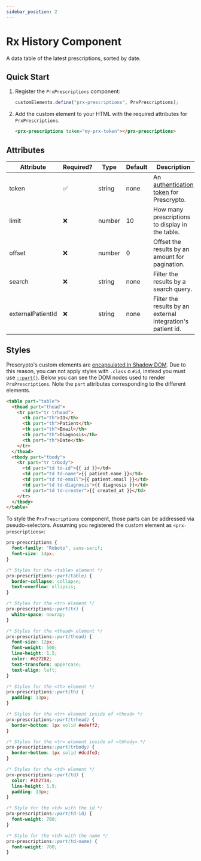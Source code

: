 ```yaml
---
sidebar_position: 2
---
```


# Rx History Component

A data table of the latest prescriptions, sorted by date.

## Quick Start

1. Register the `PrxPrescriptions` component:

    ```js
    customElements.define("prx-prescriptions", PrxPrescriptions);
    ```

2. Add the custom element to your HTML with the required attributes for `PrxPrescriptions`.

    ```html
    <prx-prescriptions token="my-prx-token"></prx-prescriptions>
    ```

## Attributes

| Attribute         | Required? |  Type  | Default | Description                                                 |
|-------------------|-----------|--------|---------|-------------------------------------------------------------|
| token             |     ✅    | string |   none  | An [authentication token][1] for Prescrypto.                |
| limit             |     ❌    | number |    10   | How many prescriptions to display in the table.             |
| offset            |     ❌    | number |    0    | Offset the results by an amount for pagination.             |
| search            |     ❌    | string |   none  | Filter the results by a search query.                       |
| externalPatientId |     ❌    | string |   none  | Filter the results by an external integration's patient id. |

[1]: ../intro.md

## Styles

Prescrypto's custom elements are [encapsulated in Shadow DOM](https://developer.mozilla.org/en-US/docs/Web/Web_Components/Using_shadow_DOM). Due to this reason, you can not apply styles with `.class` o `#id`, instead you must use [`::part()`](https://developer.mozilla.org/en-US/docs/Web/CSS/::part). Below you can see the DOM nodes used to render `PrxPrescriptions`. Note the `part` attributes corresponding to the different elements.

```html
<table part="table">
  <thead part="thead">
    <tr part="tr trhead">
      <th part="th">ID</th>
      <th part="th">Patient</th>
      <th part="th">Email</th>
      <th part="th">Diagnosis</th>
      <th part="th">Date</th>
    </tr>
  </thead>
  <tbody part="tbody">
    <tr part="tr trbody">
      <td part="td td-id">{{ id }}</td>
      <td part="td td-name">{{ patient.name }}</td>
      <td part="td td-email">{{ patient.email }}</td>
      <td part="td td-diagnosis">{{ diagnosis }}</td>
      <td part="td td-creater">{{ created_at }}</td>
    </tr>
  </tbody>
</table>
```

To style the `PrxPrescriptions` component, those parts can be addressed via pseudo-selectors. Assuming you registered the custom element as `<prx-prescriptions>`:

```css
prx-prescriptions {
  font-family: "Roboto", sans-serif;
  font-size: 14px;
}

/* Styles for the <table> element */
prx-prescriptions::part(table) {
  border-collapse: collapse;
  text-overflow: ellipsis;
}

/* Styles for the <tr> element */
prx-prescriptions::part(tr) {
  white-space: nowrap;
}

/* Styles for the <thead> element */
prx-prescriptions::part(thead) {
  font-size: 12px;
  font-weight: 500;
  line-height: 1.5;
  color: #627282;
  text-transform: uppercase;
  text-align: left;
}

/* Styles for the <th> element */
prx-prescriptions::part(th) {
  padding: 13px;
}

/* Styles for the <tr> element inside of <thead> */
prx-prescriptions::part(trhead) {
  border-bottom: 1px solid #edeff2;
}

/* Styles for the <tr> element inside of <tbhody> */
prx-prescriptions::part(trbody) {
  border-bottom: 1px solid #dcdfe3;
}

/* Styles for the <td> element */
prx-prescriptions::part(td) {
  color: #1b2734;
  line-height: 1.5;
  padding: 13px;
}

/* Style for the <td> with the id */
prx-prescriptions::part(td-id) {
  font-weight: 700;
}

/* Style for the <td> with the name */
prx-prescriptions::part(td-name) {
  font-weight: 700;
}
```
